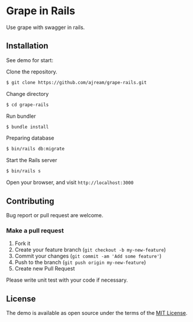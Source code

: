 Grape in Rails
====

Use grape with swagger in rails.

## Installation

See demo for start:

Clone the repository.

```sh
$ git clone https://github.com/ajream/grape-rails.git
```

Change directory

```sh
$ cd grape-rails
```

Run bundler

```sh
$ bundle install
```

Preparing database

```sh
$ bin/rails db:migrate
```

Start the Rails server

```sh
$ bin/rails s
```

Open your browser, and visit `http://localhost:3000`

## Contributing

Bug report or pull request are welcome.

### Make a pull request

1. Fork it
2. Create your feature branch (`git checkout -b my-new-feature`)
3. Commit your changes (`git commit -am 'Add some feature'`)
4. Push to the branch (`git push origin my-new-feature`)
5. Create new Pull Request

Please write unit test with your code if necessary.

## License

The demo is available as open source under the terms of the [MIT License](http://opensource.org/licenses/MIT).